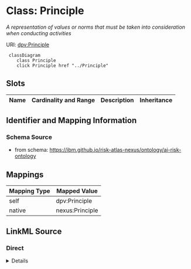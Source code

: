 

# Class: Principle


_A representation of values or norms that must be taken into consideration when conducting activities_





URI: [dpv:Principle](https://w3id.org/dpv#Principle)






```mermaid
 classDiagram
    class Principle
    click Principle href "../Principle"

```




<!-- no inheritance hierarchy -->


## Slots

| Name | Cardinality and Range | Description | Inheritance |
| ---  | --- | --- | --- |









## Identifier and Mapping Information







### Schema Source


* from schema: https://ibm.github.io/risk-atlas-nexus/ontology/ai-risk-ontology




## Mappings

| Mapping Type | Mapped Value |
| ---  | ---  |
| self | dpv:Principle |
| native | nexus:Principle |







## LinkML Source

<!-- TODO: investigate https://stackoverflow.com/questions/37606292/how-to-create-tabbed-code-blocks-in-mkdocs-or-sphinx -->

### Direct

<details>
```yaml
name: Principle
description: A representation of values or norms that must be taken into consideration
  when conducting activities
from_schema: https://ibm.github.io/risk-atlas-nexus/ontology/ai-risk-ontology
class_uri: dpv:Principle

```
</details>

### Induced

<details>
```yaml
name: Principle
description: A representation of values or norms that must be taken into consideration
  when conducting activities
from_schema: https://ibm.github.io/risk-atlas-nexus/ontology/ai-risk-ontology
class_uri: dpv:Principle

```
</details>
